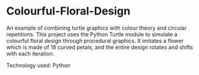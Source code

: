 # Colourful-Floral-Design
An example of combining turtle graphics with colour theory and circular repetitions.
This project uses the Python Turtle module to simulate a colourful floral design through procedural graphics. 
It imitates a flower which is made of 18 curved petals, and the entire design rotates and shifts with each iteration.

Technology used: Python

